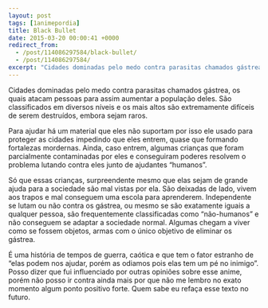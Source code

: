 ```yaml
---
layout: post
tags: [1animepordia]
title: Black Bullet
date: 2015-03-20 00:00:41 +0000
redirect_from:
  - /post/114086297584/black-bullet/
  - /post/114086297584/
excerpt: "Cidades dominadas pelo medo contra parasitas chamados gástrea, os quais atacam pessoas para assim aumentar a população deles. São classificados em diversos níveis e os mais altos são extremamente difíceis de serem destruídos, embora sejam raros.<br>"
---
```


Cidades dominadas pelo medo contra parasitas chamados gástrea, os quais
atacam pessoas para assim aumentar a população deles. São classificados
em diversos níveis e os mais altos são extremamente difíceis de serem
destruídos, embora sejam raros.

Para ajudar há um material que eles não suportam por isso ele usado para
proteger as cidades impedindo que eles entrem, quase que formando
fortalezas mordernas. Ainda, caso entrem, algumas crianças que foram
parcialmente contaminadas por eles e conseguiram poderes resolvem o
problema lutando contra eles junto de ajudantes “humanos”.

Só que essas crianças, surpreendente mesmo que elas sejam de grande
ajuda para a sociedade são mal vistas por ela. São deixadas de lado,
vivem aos trapos e mal conseguem uma escola para aprenderem.
Independente se lutam ou não contra os gástrea, ou mesmo se são
exatamente iguais a qualquer pessoa, são frequentemente classificadas
como “não-humanos” e não conseguem se adaptar a sociedade normal.
Algumas chegam a viver como se fossem objetos, armas com o único
objetivo de eliminar os gástrea.

É uma história de tempos de guerra, caótica e que tem o fator estranho
de “elas podem nos ajudar, porém as odiamos pois elas tem um pé no
inimigo”. Posso dizer que fui influenciado por outras opiniões sobre
esse anime, porém não posso ir contra ainda mais por que não me lembro
no exato momento algum ponto positivo forte. Quem sabe eu refaça esse
texto no futuro.


